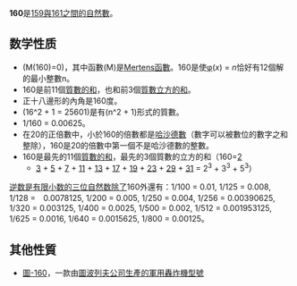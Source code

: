 **160**是[159與](../Page/159.md "wikilink")[161之間的](../Page/161.md "wikilink")[自然數](../Page/自然數.md "wikilink")。

## 数学性质

  - \(M(160)=0\)，其中函數\(M\)是[Mertens函數](../Page/Mertens函數.md "wikilink")。160是使[φ](../Page/欧拉函数.md "wikilink")(*x*)
    = *n*恰好有12個解的最小整數n。
  - 160是前11個[質數的和](../Page/質數.md "wikilink")，也和前3個[質數立方的和](../Page/質數.md "wikilink")。
  - 正十八邊形的內角是160度。
  - \(16^2 + 1 = 25601\)是有\(n^2 + 1\)形式的質數。
  - 1/160 = 0.00625。
  - 在20的正倍數中，小於160的倍數都是[哈沙德數](../Page/哈沙德數.md "wikilink")（數字可以被數位的數字之和整除），160是20的倍數中第一個不是哈沙德數的整數。
  - 160是最先的11個[質數的和](../Page/質數.md "wikilink")，最先的3個質數的立方的和（160=[2](../Page/2.md "wikilink")
    + [3](../Page/3.md "wikilink") + [5](../Page/5.md "wikilink") +
    [7](../Page/7.md "wikilink") + [11](../Page/11.md "wikilink") +
    [13](../Page/13.md "wikilink") + [17](../Page/17.md "wikilink") +
    [19](../Page/19.md "wikilink") + [23](../Page/23.md "wikilink") +
    [29](../Page/29.md "wikilink") + [31](../Page/31.md "wikilink") =
    2<sup>3</sup> + 3<sup>3</sup> + 5<sup>3</sup>）

[逆数是](../Page/逆数.md "wikilink")[有限小数的三位](../Page/有限小数.md "wikilink")[自然数除了](../Page/自然数.md "wikilink")160外還有：1/100
= 0.01, 1/125 = 0.008, 1/128 =　0.0078125, 1/200 = 0.005, 1/250 = 0.004,
1/256 = 0.00390625, 1/320 = 0.003125, 1/400 = 0.0025, 1/500 = 0.002,
1/512 = 0.001953125, 1/625 = 0.0016, 1/640 = 0.0015625, 1/800 = 0.00125。

## 其他性質

  - [圖-160](../Page/圖-160.md "wikilink")，一款由[圖波列夫公司生產的軍用轟炸機型號](../Page/圖波列夫公司.md "wikilink")